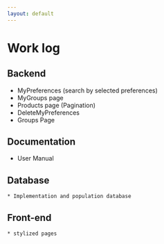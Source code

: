 ```yaml
---
layout: default
---
```


# Work log

## Backend 

* MyPreferences (search by selected preferences)
* MyGroups page 
* Products page (Pagination)
* DeleteMyPreferences 
* Groups Page


## Documentation

* User Manual

## Database

    * Implementation and population database

## Front-end
    * stylized pages 

